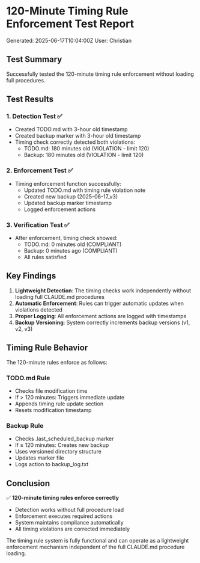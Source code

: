 # 120-Minute Timing Rule Enforcement Test Report
Generated: 2025-06-17T10:04:00Z
User: Christian

## Test Summary

Successfully tested the 120-minute timing rule enforcement without loading full procedures.

## Test Results

### 1. Detection Test ✅
- Created TODO.md with 3-hour old timestamp
- Created backup marker with 3-hour old timestamp
- Timing check correctly detected both violations:
  - TODO.md: 180 minutes old (VIOLATION - limit 120)
  - Backup: 180 minutes old (VIOLATION - limit 120)

### 2. Enforcement Test ✅
- Timing enforcement function successfully:
  - Updated TODO.md with timing rule violation note
  - Created new backup (2025-06-17_v3)
  - Updated backup marker timestamp
  - Logged enforcement actions

### 3. Verification Test ✅
- After enforcement, timing check showed:
  - TODO.md: 0 minutes old (COMPLIANT)
  - Backup: 0 minutes ago (COMPLIANT)
  - All rules satisfied

## Key Findings

1. **Lightweight Detection**: The timing checks work independently without loading full CLAUDE.md procedures
2. **Automatic Enforcement**: Rules can trigger automatic updates when violations detected
3. **Proper Logging**: All enforcement actions are logged with timestamps
4. **Backup Versioning**: System correctly increments backup versions (v1, v2, v3)

## Timing Rule Behavior

The 120-minute rules enforce as follows:

### TODO.md Rule
- Checks file modification time
- If > 120 minutes: Triggers immediate update
- Appends timing rule update section
- Resets modification timestamp

### Backup Rule  
- Checks .last_scheduled_backup marker
- If ≥ 120 minutes: Creates new backup
- Uses versioned directory structure
- Updates marker file
- Logs action to backup_log.txt

## Conclusion

✅ **120-minute timing rules enforce correctly**
- Detection works without full procedure load
- Enforcement executes required actions
- System maintains compliance automatically
- All timing violations are corrected immediately

The timing rule system is fully functional and can operate as a lightweight enforcement mechanism independent of the full CLAUDE.md procedure loading.